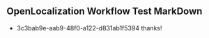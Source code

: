## OpenLocalization Workflow Test MarkDown
* 3c3bab9e-aab9-48f0-a122-d831ab1f5394 
thanks!<!--HONumber=Mar16_HO4-->
